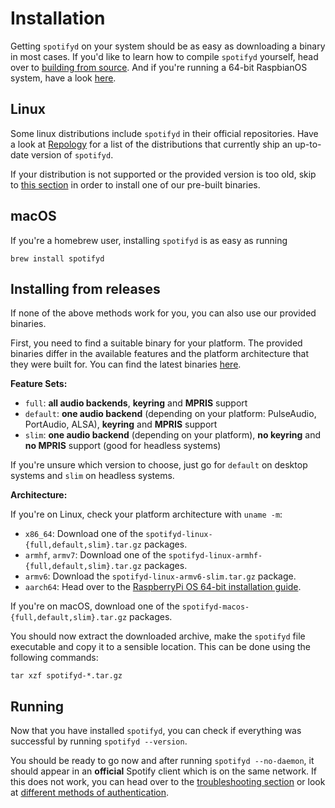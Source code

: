 # Installation

Getting `spotifyd` on your system should be as easy as downloading a binary in most cases.
If you'd like to learn how to compile `spotifyd` yourself, head over to [building from source](./source.md). And if you're running a 64-bit RaspbianOS system, have a look [here](./raspbian64.md).

## Linux

Some linux distributions include `spotifyd` in their official repositories. Have a look at [Repology](https://repology.org/project/spotifyd/versions)
for a list of the distributions that currently ship an up-to-date version of `spotifyd`.

If your distribution is not supported or the provided version is too old, skip to [this section](#installing-from-releases) in order to install one of our pre-built binaries.

## macOS

If you're a homebrew user, installing `spotifyd` is as easy as running

```console
brew install spotifyd
```

## Installing from releases

If none of the above methods work for you, you can also use our provided binaries.

First, you need to find a suitable binary for your platform. The provided binaries differ in the available features
and the platform architecture that they were built for. You can find the latest binaries [here](https://github.com/Spotifyd/spotifyd/releases).

**Feature Sets:**

- `full`: **all audio backends**, **keyring** and **MPRIS** support
- `default`: **one audio backend** (depending on your platform: PulseAudio, PortAudio, ALSA), **keyring** and **MPRIS** support
- `slim`: **one audio backend** (depending on your platform), **no keyring** and **no MPRIS** support (good for headless systems)

If you're unsure which version to choose, just go for `default` on desktop systems and `slim` on headless systems.

**Architecture:**

If you're on Linux, check your platform architecture with `uname -m`:

- `x86_64`: Download one of the `spotifyd-linux-{full,default,slim}.tar.gz` packages.
- `armhf`, `armv7`: Download one of the `spotifyd-linux-armhf-{full,default,slim}.tar.gz` packages.
- `armv6`: Download the `spotifyd-linux-armv6-slim.tar.gz` package.
- `aarch64`: Head over to the [RaspberryPi OS 64-bit installation guide](./raspberrypi64.md).

If you're on macOS, download one of the `spotifyd-macos-{full,default,slim}.tar.gz` packages.

You should now extract the downloaded archive, make the `spotifyd` file executable and copy it to a sensible location. This can be done using the following commands:

```console
tar xzf spotifyd-*.tar.gz

```

## Running

Now that you have installed `spotifyd`, you can check if everything was successful by running `spotifyd --version`.

You should be ready to go now and after running `spotifyd --no-daemon`, it should appear in an **official** Spotify client which is on the same network.
If this does not work, you can head over to the [troubleshooting section](../troubleshooting.md) or look at [different methods of authentication](../configuration/auth.md).
